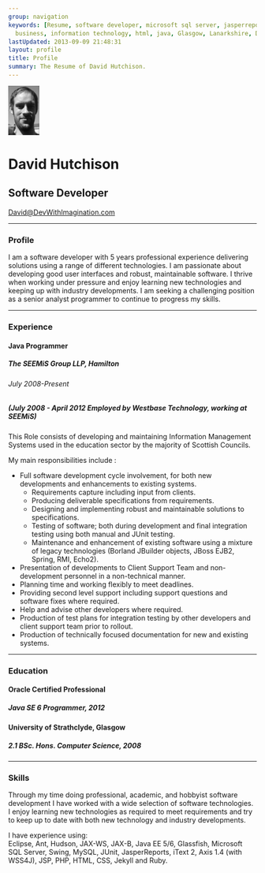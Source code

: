 ```yaml
---
group: navigation
keywords: [Resume, software developer, microsoft sql server, jasperreports, software development,
  business, information technology, html, java, Glasgow, Lanarkshire, David Hutchison, J2EE, Swing]
lastUpdated: 2013-09-09 21:48:31
layout: profile
title: Profile
summary: The Resume of David Hutchison.
---
```


![Me](/images/self_small.png)
# David Hutchison #
## Software Developer ##
[David@DevWithImagination.com](mailto:David@DevWithImagination.com "Email Me")

---
### Profile #
I am a software developer with 5 years professional experience delivering solutions using a range of different technologies. I am passionate about developing good user interfaces and robust, maintainable software. I thrive when working under pressure and enjoy learning new technologies and keeping up with industry developments. I am seeking a challenging position as a senior analyst programmer to continue to progress my skills.

---
### Experience ###
#### Java Programmer ####
##### The SEEMiS Group LLP, Hamilton #####
###### July 2008-Present ######

##### (July 2008 - April 2012 Employed by Westbase Technology, working at SEEMiS) #####

This Role consists of developing and maintaining Information Management Systems used in the education sector by the majority of Scottish Councils. 

My main responsibilities include :

- Full software development cycle involvement, for both new developments and enhancements to existing systems. 
    - Requirements capture including input from clients.
    - Producing deliverable specifications from requirements.
    - Designing and implementing robust and maintainable solutions to specifications.
    - Testing of software; both during development and final integration testing using both manual and JUnit testing.
    - Maintenance and enhancement of existing software using a mixture of legacy technologies (Borland JBuilder objects, JBoss EJB2, Spring, RMI, Echo2).
- Presentation of developments to Client Support Team and non-development personnel in a non-technical manner. 
- Planning time and working flexibly to meet deadlines. 
- Providing second level support including support questions and software fixes where required. 
- Help and advise other developers where required. 
- Production of test plans for integration testing by other developers and client support team prior to rollout. 
- Production of technically focused documentation for new and existing systems.

---
### Education #
#### Oracle Certified Professional ##
##### Java SE 6 Programmer, 2012 ###
  
  
#### University of Strathclyde, Glasgow ##
##### 2.1 BSc. Hons. Computer Science, 2008 ##

---
### Skills #
Through my time doing professional, academic, and hobbyist software development I have worked with a wide selection of software technologies. I enjoy learning new technologies as required to meet requirements and try to keep up to date with both new technology and industry developments.

I have experience using:  
Eclipse, Ant, Hudson, JAX-WS, JAX-B, Java EE 5/6, Glassfish, Microsoft SQL Server, Swing, MySQL, JUnit, JasperReports, iText 2, Axis 1.4 (with WSS4J), JSP, PHP, HTML, CSS, Jekyll and Ruby.
